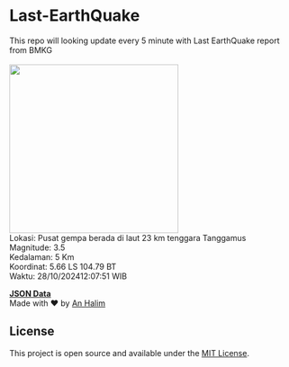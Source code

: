 # Last-EarthQuake
This repo will looking update every 5 minute with Last EarthQuake report from BMKG
<br>
<br>
<img src="https://static.bmkg.go.id/20241028120751.mmi.jpg" width="300"/>
<br>
Lokasi: Pusat gempa berada di laut 23 km tenggara Tanggamus <br>
Magnitude: 3.5 <br>
Kedalaman: 5 Km <br>
Koordinat: 5.66 LS 104.79 BT <br>
Waktu: 28/10/202412:07:51 WIB <br>

<a href="./data/data.json">**JSON Data**</a>
<br>
Made with ❤️ by <a href="https://github.com/an-halim">An Halim</a>
## License

This project is open source and available under the [MIT License](LICENSE).
